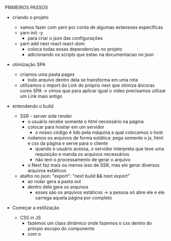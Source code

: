 PRIMEIROS PASSOS

  - criando o projeto
    - vamos fazer com yarn por conta de algumas extensoes especificas
    - yarn init -y
      - para criar o json das configurações
    - yarn add next react react-dom
      - coloca todas essas dependencias no projeto
      - adicionando os scripts que estao na documentacao no json
  
  - otimização SPA
    - criamos uma pasta pages
      - todo arquivo dentro dela se transforma em uma rota
    - utilizamos o import do Link do próprio next que otimiza âncoras como SPA -> vimos que para aplicar igual o video precisamos utilizar um
    Link mais antigo

  - entendendo o build
    - SSR - server side render
      - o usuário recebe somente o html necessário na página
      - colocar para hostiar em um servidor
        - o nosso código é lido pela máquina a qual colocamos o host
      - rodamos os arquivos de forma estática: pega somente o js, html e css da página e serve para o cliente
        - quando o usuário acessa, o servidor interpreta que teve uma requisição e manda os arquivos necessários
        - não tem o processamento de gerar o arquivo
      - o Next faz mais ou menos isso de SSR, mas ele gerar diversos arquivos estáticos
    - atalho no json: "export": "next build && next export"
      - ao rodar gera a pasta out
      - dentro dele gera os arquivos
        - esses são os arquivos estáticos -> a pessoa só abre ele e ele carrega aquela página por completo

  - Começar a estilização
    - CSS in JS
      - fazemos um class dinâmico onde fazemos o css dentro do prórpio escopo do componente
      - com o <style jsx>
      - deixamos todo o componente o máximo genérico possível -> utilizamos o as por exemplo
      - elimina o dead code
      - próprio do Next
    - Estilos "globais"
      - fizemos um estilo global, mas global dentro do próprio componente
      - ta tudo no arquivo index.js
    - Estilo GLOBAL
      - podemos fazer um global de fato
      - vamos fazer um centralizador - MIDDLEWARE - meio de campo entre qualquer página que o usuário acesse e qualquer componente que vamos renderizar
      - fizemos então esse arquivo _app.js -> funciona como um layout
      - criamos uma pasta theme/GlobalStyle.js -> nele colocamos todos os temas que queremos renderizar globalmente
      - puxamos esse componente GlobalStyle para o _app.js -> aplica em toda aplicação
    - Esse tipo de estilização ajuda na otimização -> não temos que fazer mais arquivos ou nos preocuparmos com o className

  - Componentes do layout
    - yarn add @fortawesome/fontawesome-svg-core @fortawesome/free-solid-svg-icons @fortawesome/react-fontawesome
      - instalando algumas fontes e icones
    - estruturação dos componentes da página da home

  - Arquivos estáticos
    - tudo que é renderizado passa pelo arquivo app.js
    - SFS - static file serving - pegar as imagens estáticas para utilizar no projeto - baixar no projeto
    - libs de requisições serão aproveitadas
      - o Next tem funções a mais que auxiliam na performance
      - enquanto o react faz algo menos otimizado -> tem um certo loading
        - o Next possibilita o particionamento do loading da aplicação -> vai mandando por pedaços
        - contorna esse problema de otimização que impactio no SEO
      - fazemos as tags já entrarem preenchidas
        - getStaticProps: next sincroniza todos os dados do objeto e joga o dado na página
        - tira o tempo de load
        - foca em perfomance -> consegue controlar o que vai ser carregado antes -> LCP (largest contentful paint) loading
        - serve para publicar sites staticos, em github pages ou algo do gênero
        - o estático chega mais rápido para o usuário, não precisa de dinamicidade

        - getServerSideProps: o build é feito diferente
          - roda sempre que o usuário carrega a página, não carrega somente uma vez como é feito no static
          - todo acesso do usuário ele roda de novo
          - só fazemos o uso dessa propriedade quando queremos uma página mais dinâmica que precisa ser atualizada com interação do usuário

      - SSG (STATIC SITE GERENATION)
      - SSR (SERVER SIDE RENDERING)

  - next Head
    - componente do next para lidar com o cabeçalho das páginas
    - import Head from 'next/head'
      - conseguimos colocar o título da página com:
        <Head>
          <title>Home - Alura Case Campanha</title>
        </Head>
    - podemos importar as fonts do google fonts também com o link

  - scripts externos
    - google analytics
    - tem um jeito certo de escrever script dentro do jsx com a propriedade dangerousHTML 

  - Trailing slashs e redirects
    - criamos o arquivo next.config.js
      - comfigurações gerais de como o next deve funcionar
      - colocamos o trailingSlash: true
        - faz com que independete da url que estamos tenha uma barra no final da url
        - trabalhar com análise de dados pode ser necessária ter essa barra
      - fizemos um redirecionamento -> se a pessoa digitar "perguntas" é redirecionada para o FAQ
